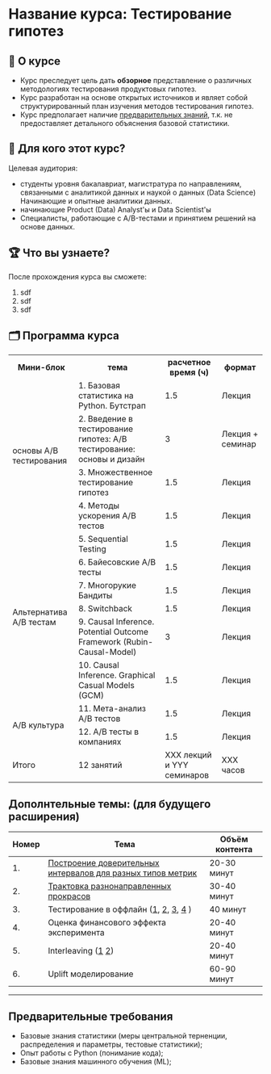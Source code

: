 # Название курса: Тестирование гипотез

## 📌 О курсе

- Курс преследует цель дать **обзорное** представление о различных методологиях тестирования продуктовых гипотез.
- Курс разработан на основе открытых источников и являет собой структурированный план изучения методов тестирования гипотез.
- Курс предполагает наличие [предварительных знаний](#предварительные-требования), т.к. не предоставляет детального объяснения базовой статистики.


## 🎯 Для кого этот курс?
Целевая аудитория:  
- студенты уровня бакалавриат, магистратура по направлениям, связанными с аналитикой данных и наукой о данных (Data Science) Начинающие и опытные аналитики данных.  
- начинающие Product (Data) Analyst'ы и Data Scientist'ы
- Специалисты, работающие с A/B-тестами и принятием решений на основе данных.  

## 🏆 Что вы узнаете?
После прохождения курса вы сможете:  
1. sdf
2. sdf
3. sdf

## 🗂️ Программа курса

<table>
  <tr>
    <th>Мини-блок</th>
    <th>тема</th>
    <th>расчетное время (ч)</th>
    <th>формат</th>
  </tr>
  </tr>
  <tr>
    <td rowspan="4">основы A/B тестирования</td>
    <td>1. Базовая статистика на Python. Бутстрап</td>
    <td> 1.5 </td>
    <td> Лекция </td>
  </tr>
  <tr>
    <td>2. Введение в тестирование гипотез: A/B тестирование: основы и дизайн</td>
    <td> 3 </td>
    <td> Лекция + семинар </td>
  </tr>
  <tr>
    <td>3. Множественное тестирование гипотез</td>
    <td> 1.5 </td>
    <td> Лекция </td>
  </tr>
  <tr>
    <td>4. Методы ускорения A/B тестов</td>
    <td> 1.5 </td>
    <td> Лекция </td>
  </tr>

  <tr>
    <td rowspan="6">Альтернатива A/B тестам</td>
    <td>5. Sequential Testing</td>
    <td> 1.5 </td>
    <td> Лекция </td>
  </tr>
  <tr>
    <td>6. Байесовские A/B тесты</td>
    <td> 1.5 </td>
    <td> Лекция </td>
  </tr>
  <tr>
    <td>7. Многорукие Бандиты</td>
    <td> 1.5 </td>
    <td> Лекция </td>
  </tr>
  <tr>
    <td>8. Switchback</td>
    <td> 1.5 </td>
    <td> Лекция </td>
  </tr>
  <tr>
    <td>9. Causal Inference. Potential Outcome Framework (Rubin-Causal-Model)</td>
    <td> 3 </td>
    <td> Лекция </td>
  </tr>
  <tr>
    <td>10. Causal Inference. Graphical Casual Models (GCM)</td>
    <td> 1.5 </td>
    <td> Лекция </td>
  </tr>

  <tr>
    <td rowspan="2">A/B культура</td>
    <td>11. Мета-анализ A/B тестов</td>
    <td> 1.5 </td>
    <td> Лекция </td>
  </tr>
  <tr>
    <td>12. A/B тесты в компаниях</td>
    <td> 1.5 </td>
    <td> Лекция </td>
  </tr>

  <tr>
    <td rowspan="1">Итого</td>
    <td> 12 занятий </td>
    <td>  XXX лекций и YYY семинаров </td>
    <td> XXX часов  </td>
  </tr>

</table>

</body>
</html>

## Дополнтельные темы: (для будущего расширения)

| Номер | Тема | Объём контента |
| ---   | ---  | ---  |
| 1.    | [Построение доверительных интервалов для разных типов метрик](https://lms.matemarketing.ru/content/talk/616) | 20-30 минут |
| 2.    | [Трактовка разнонаправленных прокрасов](https://arxiv.org/pdf/2402.11609) | 30-40 минут |
| 3.    | Тестирование в оффлайн ([1](https://habr.com/ru/companies/ru_mts/articles/648063/), [2](https://www.youtube.com/watch?v=OZ1Ywpm4kIY), [3](https://www.youtube.com/watch?v=jC20dtKoUGU&t=1811s), [4](https://www.amazon.science/blog/a-first-of-its-kind-experiment-to-measure-the-impact-of-out-of-home-advertising) )| 40 минут |
| 4.    | Оценка финансового эффекта эксперимента | 20-40 минут|
| 5.    | Interleaving ([1](https://lms.matemarketing.ru/content/talk/617) [2](https://airbnb.tech/data/beyond-a-b-test-speeding-up-airbnb-search-ranking-experimentation-through-interleaving/)) | 20-40 минут|
| 6.    | Uplift моделирование | 60-90 минут |

____

## Предварительные требования
- Базовые знания статистики (меры центральной терненции, распределения и параметры, тестовые статистики);  
- Опыт работы с Python (понимание кода);
- Базовые знания машинного обучения (ML);
